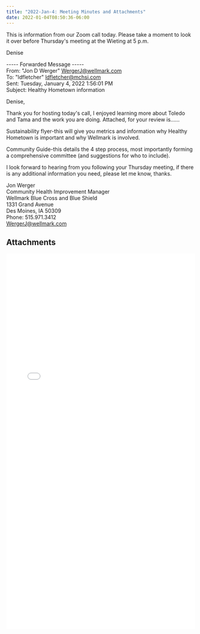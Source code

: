 ```yaml
---
title: "2022-Jan-4: Meeting Minutes and Attachments"
date: 2022-01-04T08:50:36-06:00
---
```

This is information from our Zoom call today. Please take a moment to look it over before Thursday's meeting at the Wieting at 5 p.m.
 
Denise 

----- Forwarded Message -----   
From: "Jon D Werger" <WergerJ@wellmark.com>   
To: "ldfletcher" <ldfletcher@mchsi.com>   
Sent: Tuesday, January 4, 2022 1:56:01 PM   
Subject: Healthy Hometown information   

Denise,   

Thank you for hosting today's call, I enjoyed learning more about Toledo and Tama and the work you are doing. Attached, for your review is......   

Sustainability flyer-this will give you metrics and information why Healthy Hometown is important and why Wellmark is involved.  

Community Guide-this details the 4 step process, most importantly forming a comprehensive committee (and suggestions for who to include).  

I look forward to hearing from you following your Thursday meeting, if there is any additional information you need, please let me know, thanks.   

Jon Werger   
Community Health Improvement Manager   
Wellmark Blue Cross and Blue Shield   
1331 Grand Avenue   
Des Moines, IA 50309   
Phone: 515.971.3412   
WergerJ@wellmark.com   

## Attachments

<embed width=100% height=1000 src="./../../pdfs/Wellmark-Attachments-Binder.pdf"></embed>
